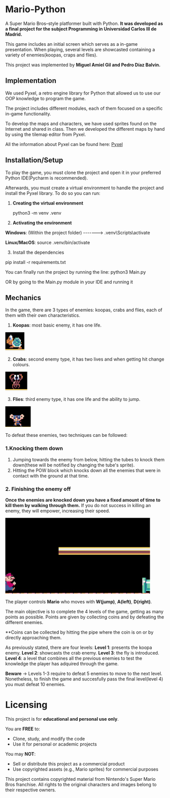 # Mario-Python
A Super Mario Bros–style platformer built with Python. **It was developed as a final project for the subject Programming in Universidad Carlos III de Madrid.**

This game includes an initial screen which serves as a in-game presentation.  When playing, several levels are showcasted containing a variety of enemies(koopas, craps and flies).

This project was implemented by **Miguel Amiel Gil and Pedro Díaz Balvin.**

## Implementation

We used Pyxel, a retro engine library for Python that allowed us to use our OOP knowledge to program the game.

The project includes different modules, each of them focused on a specific in-game functionality.

To develop the maps and characters, we have used sprites found on the Internet and shared in class. Then we developed the different maps by hand by using the tilemap editor from Pyxel.

All the information about Pyxel can be found here:
[Pyxel](https://pypi.org/project/pyxel/)

## Installation/Setup

To play the game, you must clone the project and open it in your preferred Python IDE(Pycharm is recommended).

Afterwards, you must create a virtual environment to handle the project and install the Pyxel library. 
To do so you can run:

1. **Creating the virtual environment**

    python3 -m venv .venv

2. **Activating the environment**

**Windows**: (Within the project folder) -------> .venv\Scripts\activate

**Linux/MacOS**: source .venv/bin/activate

3. Install the dependencies

pip install -r requirements.txt

You can finally run the project by running the line:
python3 Main.py

OR by going to the Main.py module in your IDE and running it

## Mechanics

In the game, there are 3 types of enemies: koopas, crabs and flies, each of them with their own characteristics.
1. **Koopas**: most basic enemy, it has one life.

![Koopa](./readme_elements/images/koopa.png)

2. **Crabs**: second enemy type, it has two lives and when getting hit change colours.

![Crab](./readme_elements/images/crab.png)

3. **Flies**: third enemy type, it has one life and the ability to jump.

![Fly](./readme_elements/images/fly.png)

To defeat these enemies, two techniques can be followed:

### 1.Knocking them down
  1. Jumping towards the enemy from below, hitting the tubes to knock them down(these will be notified by changing the tube's sprite).
  2. Hitting the POW block which knocks down all the enemies that were in contact with the ground at that time.

### 2. Finishing the enemy off
**Once the enemies are knocked down you have a fixed amount of time to kill them by walking through them.** If you do not success in killing an enemy, they will empower, increasing their speed.

![Defeating an enemy](./readme_elements/gifs/defeating_enemy.gif)

The player controls **Mario** who moves with **W(jump)**, **A(left)**, **D(right)**. 

The main objective is to complete the 4 levels of the game, getting as many points as possible. Points are given by collecting coins and by defeating the different enemies.

**Coins can be collected by hitting the pipe where the coin is on or by directly approaching them.

As previously stated, there are four levels:
**Level 1**: presents the koopa enemy.
**Level 2**: showcasts the crab enemy.
**Level 3**: the fly is introduced.
**Level 4**: a level that combines all the previous enemies to test the knowledge the player has adquired through the game.

**Beware** -> Levels 1-3 require to defeat 5 enemies to move to the next level. Nonetheless, to finish the game and succesfully pass the final level(level 4) you must defeat 10 enemies.


# Licensing

This project is for **educational and personal use only**. 

You are **FREE** to:

- Clone, study, and modify the code
- Use it for personal or academic projects

You may **NOT**:

- Sell or distribute this project as a commercial product
- Use copyrighted assets (e.g., Mario sprites) for commercial purposes

This project contains copyrighted material from Nintendo's Super Mario Bros franchise. 
All rights to the original characters and images belong to their respective owners.

